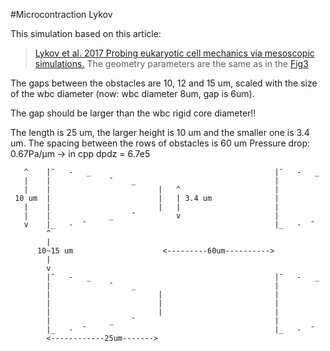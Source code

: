 #Microcontraction Lykov

This simulation based on this article:

>[Lykov et al. 2017 Probing eukaryotic cell mechanics via mesoscopic simulations.](http://doi.org/10.1371/journal.pcbi.1005726)
>The geometry parameters are the same as in the [Fig3](http://doi.org/10.1371/journal.pcbi.1005726.g003)

 The gaps between the obstacles are 10, 12 and 15 um, scaled with the size of the wbc diameter (now: wbc diameter 8um, gap is 6um).
 
 The gap should be larger than the wbc rigid core diameter!!

 The length is 25 um, the larger height is 10 um and the smaller one is 3.4 um. The spacing between the rows of obstacles is 60 um
 Pressure drop: 0.67Pa/μm -> in cpp dpdz = 6.7e5 

       ^    |¯   -   _                                         |¯   -   _
       |    |             ¯    _                               |
       |    |                        |   ^                     |
     10 um  |                        |   | 3.4 um              |
       |    |                        |   |                     |
       |    |             _    ¯         v                     |
       v    |_   -  ¯                                          |_   -  ¯
            ^
            |
          10~15 um                    <---------60um---------->
            |
            v
            |¯   -   _                                         |¯   -   _
            |             ¯    _                               |
            |                        |                         |
            |                        |                         |
            |                        |                         |
            |             _    ¯                               |
            |_   -  ¯                                          |_   -  ¯
            <------------25um------->